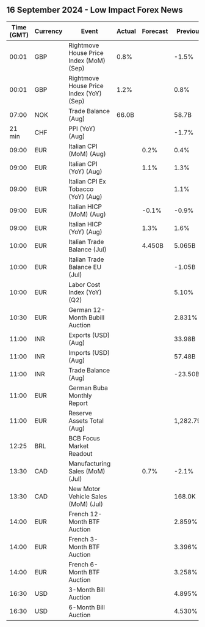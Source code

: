 ## 16 September 2024 - Low Impact Forex News

| Time (GMT) | Currency | Event | Actual | Forecast | Previous |
|------|----------|-------|--------|----------|----------|
| 00:01 | GBP | Rightmove House Price Index (MoM) (Sep) | 0.8% |  | -1.5% |
| 00:01 | GBP | Rightmove House Price Index (YoY) (Sep) | 1.2% |  | 0.8% |
| 07:00 | NOK | Trade Balance (Aug) | 66.0B |  | 58.7B |
| 21 min | CHF | PPI (YoY) (Aug) |  |  | -1.7% |
| 09:00 | EUR | Italian CPI (MoM) (Aug) |  | 0.2% | 0.4% |
| 09:00 | EUR | Italian CPI (YoY) (Aug) |  | 1.1% | 1.3% |
| 09:00 | EUR | Italian CPI Ex Tobacco (YoY) (Aug) |  |  | 1.1% |
| 09:00 | EUR | Italian HICP (MoM) (Aug) |  | -0.1% | -0.9% |
| 09:00 | EUR | Italian HICP (YoY) (Aug) |  | 1.3% | 1.6% |
| 10:00 | EUR | Italian Trade Balance (Jul) |  | 4.450B | 5.065B |
| 10:00 | EUR | Italian Trade Balance EU (Jul) |  |  | -1.05B |
| 10:00 | EUR | Labor Cost Index (YoY) (Q2) |  |  | 5.10% |
| 10:30 | EUR | German 12-Month Bubill Auction |  |  | 2.831% |
| 11:00 | INR | Exports (USD) (Aug) |  |  | 33.98B |
| 11:00 | INR | Imports (USD) (Aug) |  |  | 57.48B |
| 11:00 | INR | Trade Balance (Aug) |  |  | -23.50B |
| 11:00 | EUR | German Buba Monthly Report |  |  |  |
| 11:00 | EUR | Reserve Assets Total (Aug) |  |  | 1,282.79B |
| 12:25 | BRL | BCB Focus Market Readout |  |  |  |
| 13:30 | CAD | Manufacturing Sales (MoM) (Jul) |  | 0.7% | -2.1% |
| 13:30 | CAD | New Motor Vehicle Sales (MoM) (Jul) |  |  | 168.0K |
| 14:00 | EUR | French 12-Month BTF Auction |  |  | 2.859% |
| 14:00 | EUR | French 3-Month BTF Auction |  |  | 3.396% |
| 14:00 | EUR | French 6-Month BTF Auction |  |  | 3.258% |
| 16:30 | USD | 3-Month Bill Auction |  |  | 4.895% |
| 16:30 | USD | 6-Month Bill Auction |  |  | 4.530% |
